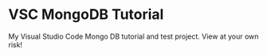 # VSC MongoDB Tutorial
My Visual Studio Code Mongo DB tutorial and test project. 
View at your own risk!
